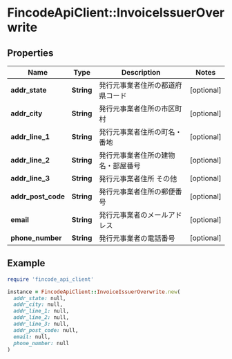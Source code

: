 # FincodeApiClient::InvoiceIssuerOverwrite

## Properties

| Name | Type | Description | Notes |
| ---- | ---- | ----------- | ----- |
| **addr_state** | **String** | 発行元事業者住所の都道府県コード    | [optional] |
| **addr_city** | **String** | 発行元事業者住所の市区町村    | [optional] |
| **addr_line_1** | **String** | 発行元事業者住所の町名・番地    | [optional] |
| **addr_line_2** | **String** | 発行元事業者住所の建物名・部屋番号    | [optional] |
| **addr_line_3** | **String** | 発行元事業者住所 その他    | [optional] |
| **addr_post_code** | **String** | 発行元事業者住所の郵便番号    | [optional] |
| **email** | **String** | 発行元事業者のメールアドレス    | [optional] |
| **phone_number** | **String** | 発行元事業者の電話番号    | [optional] |

## Example

```ruby
require 'fincode_api_client'

instance = FincodeApiClient::InvoiceIssuerOverwrite.new(
  addr_state: null,
  addr_city: null,
  addr_line_1: null,
  addr_line_2: null,
  addr_line_3: null,
  addr_post_code: null,
  email: null,
  phone_number: null
)
```

